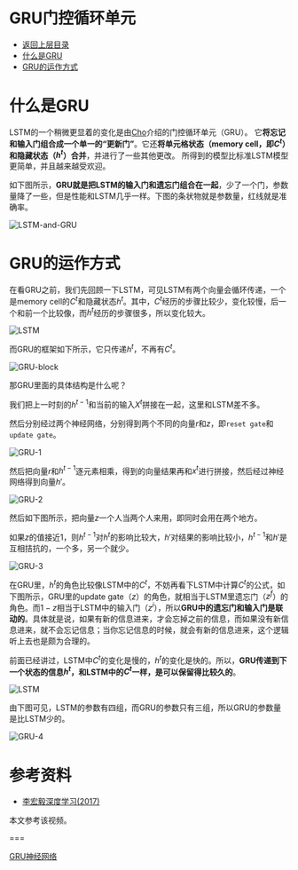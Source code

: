 # GRU门控循环单元

* [返回上层目录](../recurrent-neural-network.md)
* [什么是GRU](#什么是GRU)
* [GRU的运作方式](GRU的运作方式)



# 什么是GRU

LSTM的一个稍微更显着的变化是由[Cho](http://arxiv.org/pdf/1406.1078v3.pdf)介绍的门控循环单元（GRU）。 它**将忘记和输入门组合成一个单一的“更新门”**。它还**将单元格状态（memory cell，即$C^t$）和隐藏状态（$h^t$）合并**，并进行了一些其他更改。 所得到的模型比标准LSTM模型更简单，并且越来越受欢迎。

如下图所示，**GRU就是把LSTM的输入门和遗忘门组合在一起**，少了一个门，参数量降了一些，但是性能和LSTM几乎一样。下图的条状物就是参数量，红线就是准确率。

![LSTM-and-GRU](pic/LSTM-and-GRU.png)

# GRU的运作方式

在看GRU之前，我们先回顾一下LSTM，可见LSTM有两个向量会循环传递，一个是memory cell的$C^t$和隐藏状态$h^t$。其中，$C^t$经历的步骤比较少，变化较慢，后一个和前一个比较像，而$h^t$经历的步骤很多，所以变化较大。

![LSTM](pic/LSTM.png)

而GRU的框架如下所示，它只传递$h^t$，不再有$C^t$。

![GRU-block](pic/GRU-block.png)

那GRU里面的具体结构是什么呢？

我们把上一时刻的$h^{t-1}$和当前的输入$X^t$拼接在一起，这里和LSTM差不多。

然后分别经过两个神经网络，分别得到两个不同的向量$r$和$z$，即`reset gate`和`update gate`。

![GRU-1](pic/GRU-1.png)

然后把向量$r$和$h^{t-1}$逐元素相乘，得到的向量结果再和$x^t$进行拼接，然后经过神经网络得到向量$h{'}$。

![GRU-2](pic/GRU-2.png)

然后如下图所示，把向量$z$一个人当两个人来用，即同时会用在两个地方。

如果$z$的值接近1，则$h^{t-1}$对$h^t$的影响比较大，$h{'}$对结果的影响比较小，$h^{t-1}$和$h{'}$是互相拮抗的，一个多，另一个就少。

![GRU-3](pic/GRU-3.png)

在GRU里，$h^t$的角色比较像LSTM中的$C^t$，不妨再看下LSTM中计算$C^t$的公式，如下图所示，GRU里的update gate（$z$）的角色，就相当于LSTM里遗忘门（$z^f$）的角色。而$1-z$相当于LSTM中的输入门（$z^i$），所以**GRU中的遗忘门和输入门是联动的**。具体就是说，如果有新的信息进来，才会忘掉之前的信息，而如果没有新信息进来，就不会忘记信息；当你忘记信息的时候，就会有新的信息进来，这个逻辑听上去也是颇为合理的。

前面已经讲过，LSTM中$C^t$的变化是慢的，$h^t$的变化是快的。所以，**GRU传递到下一个状态的信息$h^t$，和LSTM中的$C^t$一样，是可以保留得比较久的**。

![LSTM](pic/LSTM.png)

由下图可见，LSTM的参数有四组，而GRU的参数只有三组，所以GRU的参数量是比LSTM少的。

![GRU-4](pic/GRU-4.png)

# 参考资料

* [李宏毅深度学习(2017)](https://www.bilibili.com/video/av9770302?p=25)

本文参考该视频。

===

[GRU神经网络](https://blog.csdn.net/wangyangzhizhou/article/details/77332582)


